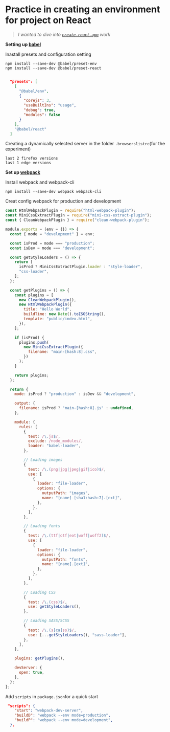 # Practice in creating an environment for project  on  React

>_I wanted to dive into [`create-react-app`](https://create-react-app.dev) work_


**Setting up [babel](https://babeljs.io)**

Inastall presets and configuration setting
```shell
npm install --save-dev @babel/preset-env
npm install --save-dev @babel/preset-react
```


```json

  "presets": [
    [
      "@babel/env",
      {
        "corejs": 3,
        "useBuiltIns": "usage",
        "debug": true,
        "modules": false
      }
    ],
    "@babel/react"
  ]

```

Creating a dynamically selected server in the folder `.browserslistrc`(for the experiment)
```
last 2 firefox versions
last 1 edge versions
```

**Set up [webpack](https://webpack.js.org)**

Install webpack and webpack-cli

```shell
npm install --save-dev webpack webpack-cli
```

Creat config webpack for production and development
```node.js
const HtmlWebpackPlugin = require("html-webpack-plugin");
const MiniCssExtractPlugin = require("mini-css-extract-plugin");
const { CleanWebpackPlugin } = require("clean-webpack-plugin");

module.exports = (env = {}) => {
  const { mode = "development" } = env;

  const isProd = mode === "production";
  const isDev = mode === "development";

  const getStyleLoaders = () => {
    return [
      isProd ? MiniCssExtractPlugin.loader : "style-loader",
      "css-loader",
    ];
  };

  const getPlugins = () => {
    const plugins = [
      new CleanWebpackPlugin(),
      new HtmlWebpackPlugin({
        title: "Hello World",
        buildTime: new Date().toISOString(),
        template: "public/index.html",
      }),
    ];

    if (isProd) {
      plugins.push(
        new MiniCssExtractPlugin({
          filename: "main-[hash:8].css",
        })
      );
    }

    return plugins;
  };

  return {
    mode: isProd ? "production" : isDev && "development",

    output: {
      filename: isProd ? "main-[hash:8].js" : undefined,
    },

    module: {
      rules: [
        {
          test: /\.js$/,
          exclude: /node_modules/,
          loader: "babel-loader",
        },

        // Loading images
        {
          test: /\.(png|jpg|jpeg|gif|ico)$/,
          use: [
            {
              loader: "file-loader",
              options: {
                outputPath: "images",
                name: "[name]-[sha1:hash:7].[ext]",
              },
            },
          ],
        },

        // Loading fonts
        {
          test: /\.(ttf|otf|eot|woff|woff2)$/,
          use: [
            {
              loader: "file-loader",
              options: {
                outputPath: "fonts",
                name: "[name].[ext]",
              },
            },
          ],
        },

        // Loading CSS
        {
          test: /\.(css)$/,
          use: getStyleLoaders(),
        },

        // Loading SASS/SCSS
        {
          test: /\.(s[ca]ss)$/,
          use: [...getStyleLoaders(), "sass-loader"],
        },
      ],
    },

    plugins: getPlugins(),

    devServer: {
      open: true,
    },
  };
};
```

Add `scripts` in `package.json`for a quick start

```json
 "scripts": {
    "start": "webpack-dev-server",
    "buildD": "webpack --env mode=production",
    "buildP": "webpack --env mode=development",
  },
```

